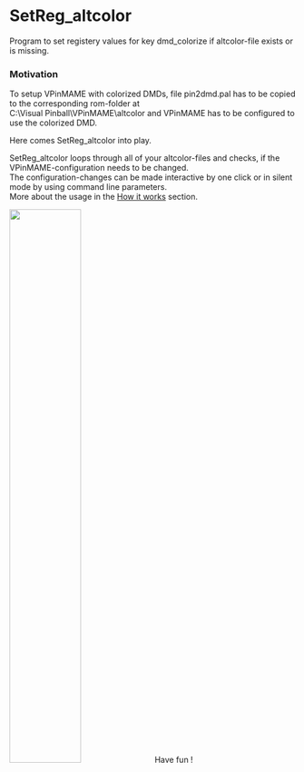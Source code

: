 # SetReg_altcolor
Program to set registery values for key dmd_colorize if altcolor-file exists or is missing.

### Motivation
To setup VPinMAME with colorized DMDs, file pin2dmd.pal has to be copied to the corresponding rom-folder at  
C:\Visual Pinball\VPinMAME\altcolor and VPinMAME has to be configured to use the colorized DMD.  

Here comes SetReg_altcolor into play.

SetReg_altcolor loops through all of your altcolor-files and checks, if the VPinMAME-configuration needs to be changed.  
The configuration-changes can be made interactive by one click or in silent mode by using command line parameters.  
More about the usage in the [How it works](https://github.com/SteloPin/SetReg_altcolor/wiki/How-it-works) section.

<img src="https://user-images.githubusercontent.com/74100604/147851852-6cafd8f7-1da0-4c88-b8b7-bb3aca5da50a.png" width=50% height=50%>  
Have fun !

